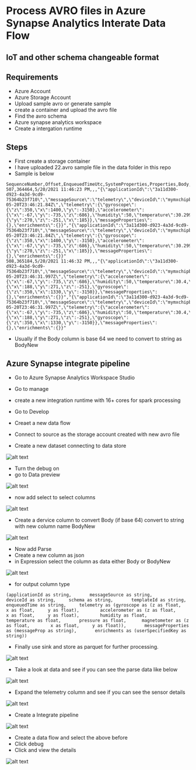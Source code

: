# Process AVRO files in Azure Synapse Analytics Interate Data Flow

## IoT and other schema changeable format

## Requirements

- Azure Account
- Azure Storage Account
- Upload sample avro or generate sample
- create a container and upload the avro file
- Find the avro schema
- Azure synapse analytics workspace
- Create a intergation runtime

## Steps

- First create a storage container
- I have uploaded 22.avro sample file in the data folder in this repo
- Sample is below

```
SequenceNumber,Offset,EnqueuedTimeUtc,SystemProperties,Properties,Body,BodyNew
507,364464,5/20/2021 11:46:23 PM,,,"{\"applicationId\":\"3a11d300-d923-4a3d-9cd9-75364b23f710\",\"messageSource\":\"telemetry\",\"deviceId\":\"mymxchipbb\",\"schema\":\"default@v1\",\"templateId\":\"urn:6bccexgax:ex1fym5he\",\"enqueuedTime\":\"2021-05-20T23:46:21.84Z\",\"telemetry\":{\"gyroscope\":{\"z\":350,\"x\":1400,\"y\":-3150},\"accelerometer\":{\"x\":-67,\"y\":-735,\"z\":686},\"humidity\":50,\"temperature\":30.299999,\"pressure\":999.015137,\"magnetometer\":{\"y\":270,\"z\":-251,\"x\":185}},\"messageProperties\":{},\"enrichments\":{}}","{\"applicationId\":\"3a11d300-d923-4a3d-9cd9-75364b23f710\",\"messageSource\":\"telemetry\",\"deviceId\":\"mymxchipbb\",\"schema\":\"default@v1\",\"templateId\":\"urn:6bccexgax:ex1fym5he\",\"enqueuedTime\":\"2021-05-20T23:46:21.84Z\",\"telemetry\":{\"gyroscope\":{\"z\":350,\"x\":1400,\"y\":-3150},\"accelerometer\":{\"x\":-67,\"y\":-735,\"z\":686},\"humidity\":50,\"temperature\":30.299999,\"pressure\":999.015137,\"magnetometer\":{\"y\":270,\"z\":-251,\"x\":185}},\"messageProperties\":{},\"enrichments\":{}}"
508,365184,5/20/2021 11:46:32 PM,,,"{\"applicationId\":\"3a11d300-d923-4a3d-9cd9-75364b23f710\",\"messageSource\":\"telemetry\",\"deviceId\":\"mymxchipbb\",\"schema\":\"default@v1\",\"templateId\":\"urn:6bccexgax:ex1fym5he\",\"enqueuedTime\":\"2021-05-20T23:46:31.997Z\",\"telemetry\":{\"accelerometer\":{\"x\":-67,\"y\":-735,\"z\":686},\"humidity\":50,\"temperature\":30.4,\"pressure\":999.022461,\"magnetometer\":{\"x\":188,\"y\":271,\"z\":-251},\"gyroscope\":{\"z\":350,\"x\":1330,\"y\":-3150}},\"messageProperties\":{},\"enrichments\":{}}","{\"applicationId\":\"3a11d300-d923-4a3d-9cd9-75364b23f710\",\"messageSource\":\"telemetry\",\"deviceId\":\"mymxchipbb\",\"schema\":\"default@v1\",\"templateId\":\"urn:6bccexgax:ex1fym5he\",\"enqueuedTime\":\"2021-05-20T23:46:31.997Z\",\"telemetry\":{\"accelerometer\":{\"x\":-67,\"y\":-735,\"z\":686},\"humidity\":50,\"temperature\":30.4,\"pressure\":999.022461,\"magnetometer\":{\"x\":188,\"y\":271,\"z\":-251},\"gyroscope\":{\"z\":350,\"x\":1330,\"y\":-3150}},\"messageProperties\":{},\"enrichments\":{}}"
```

- Usually if the Body column is base 64 we need to convert to string as BodyNew

## Azure Synapse integrate pipeline

- Go to Azure Synapse Analytics Workspace Studio
- Go to manage
- create a new integration runtime with 16+ cores for spark processing
- Go to Develop
- Creaet a new data flow

- Connect to source as the storage account created with new avro file
- Create a new dataset connecting to data store

![alt text](https://github.com/balakreshnan/Samples2021/blob/main/ADF/images/avrodf2.jpg "Service Health")

- Turn the debug on
- go to Data preview

![alt text](https://github.com/balakreshnan/Samples2021/blob/main/ADF/images/avrodf1.jpg "Service Health")

- now add select to select columns

![alt text](https://github.com/balakreshnan/Samples2021/blob/main/ADF/images/avrodf3.jpg "Service Health")

- Create a dervice column to convert Body (if base 64) convert to string with new column name BodyNew

![alt text](https://github.com/balakreshnan/Samples2021/blob/main/ADF/images/avrodf4.jpg "Service Health")

- Now add Parse
- Create a new column as json
- in Expression select the column as data either Body or BodyNew

![alt text](https://github.com/balakreshnan/Samples2021/blob/main/ADF/images/avrodf5.jpg "Service Health")

- for output column type

```
(applicationId as string,		messageSource as string,		deviceId as string,		schema as string,		templateId as string,		enqueuedTime as string,		telemetry as (gyroscope as (z as float,		x as float,		y as float),		accelerometer as (z as float,		x as float,		y as float),		humidity as float,		temperature as float,		pressure as float,		magnetometer as (z as float,		x as float,		y as float)),		messageProperties as (messageProp as string),		enrichments as (userSpecifiedKey as string))
```

- Finally use sink and store as parquet for further processing.

![alt text](https://github.com/balakreshnan/Samples2021/blob/main/ADF/images/avrodf8.jpg "Service Health")

- Take a look at data and see if you can see the parse data like below

![alt text](https://github.com/balakreshnan/Samples2021/blob/main/ADF/images/avrodf6.jpg "Service Health")

- Expand the telemetry column and see if you can see the sensor details

![alt text](https://github.com/balakreshnan/Samples2021/blob/main/ADF/images/avrodf7.jpg "Service Health")

- Create a Integrate pipeline

![alt text](https://github.com/balakreshnan/Samples2021/blob/main/ADF/images/avrodf9.jpg "Service Health")

- Create a data flow and select the above before
- Click debug
- Click and view the details

![alt text](https://github.com/balakreshnan/Samples2021/blob/main/ADF/images/avrodf10.jpg "Service Health")
